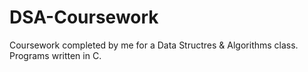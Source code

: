 # DSA-Coursework
Coursework completed by me for a Data Structres & Algorithms class.\
Programs written in C.
